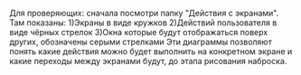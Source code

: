Для проверяющих: сначала посмотри папку "Действия с экранами". 
Там показаны: 
1)Экраны в виде кружков 
2)Действий пользователя в виде чёрных стрелок 
3)Окна которые будут отображаться поверх других, обозначены серыми стрелками 
Эти диаграммы позволяют понять какие действия можно будет выполнить на конкретном экране и какие переходы между экранами будут, до этапа рисования наброска.